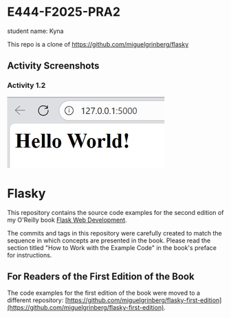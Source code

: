 # E444-F2025-PRA2
student name: Kyna

This repo is a clone of 
<https://github.com/miguelgrinberg/flasky>

## Activity Screenshots
### Activity 1.2
![activity 1.2 example 2_1](/activity_screenshots/example2_1.png)

Flasky
======

This repository contains the source code examples for the second edition of my O'Reilly book [Flask Web Development](http://www.flaskbook.com).

The commits and tags in this repository were carefully created to match the sequence in which concepts are presented in the book. Please read the section titled "How to Work with the Example Code" in the book's preface for instructions.

For Readers of the First Edition of the Book
--------------------------------------------

The code examples for the first edition of the book were moved to a different repository: [https://github.com/miguelgrinberg/flasky-first-edition](https://github.com/miguelgrinberg/flasky-first-edition).

